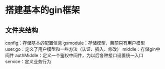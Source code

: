 # 搭建基本的gin框架

## 文件夹结构
config：存储基本的配置信息
gxmodule：存储模型，目前只有用户模型
    user.go：定义了用户模型和一些方法（认证、插入、修改）
middle：存储gin中间件
    authMiddle：定义一个鉴权中间件，为以后各种接口设置统一入口
service：定义业务行为